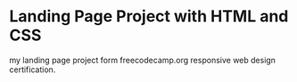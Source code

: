 # Landing Page Project with HTML and CSS
my landing page project form freecodecamp.org responsive web design certification.
